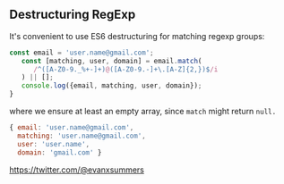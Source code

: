 
## Destructuring RegExp

It's convenient to use ES6 destructuring for matching regexp groups:
```javascript
const email = 'user.name@gmail.com';
   const [matching, user, domain] = email.match(
      /^([A-Z0-9._%+-]+)@([A-Z0-9.-]+\.[A-Z]{2,})$/i
   ) || [];
   console.log({email, matching, user, domain});
}
```
where we ensure at least an empty array, since `match` might return `null.`

```javascript
{ email: 'user.name@gmail.com',
  matching: 'user.name@gmail.com',
  user: 'user.name',
  domain: 'gmail.com' }
```

https://twitter.com/@evanxsummers
